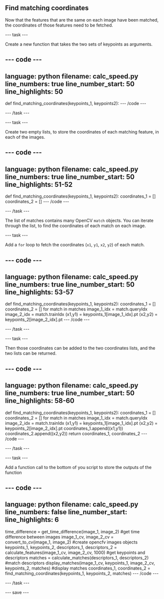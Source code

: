## Find matching coordinates

Now that the features that are the same on each image have been matched, the coordinates of those features need to be fetched.

--- task ---

Create a new function that takes the two sets of keypoints as arguments.

--- code ---
---
language: python
filename: calc_speed.py
line_numbers: true
line_number_start: 50
line_highlights: 50
---
def find_matching_coordinates(keypoints_1, keypoints2):
--- /code ---

--- /task ---

--- task ---

Create two empty lists, to store the coordinates of each matching feature, in each of the images.

--- code ---
---
language: python
filename: calc_speed.py
line_numbers: true
line_number_start: 50
line_highlights: 51-52
---
def find_matching_coordinates(keypoints_1, keypoints2):
    coordinates_1 = []
    coordinates_2 = []
--- /code ---

--- /task ---

The list of matches contains many OpenCV `match` objects. You can iterate through the list, to find the coordinates of each match on each image.

--- task ---

Add a `for` loop to fetch the coordinates (`x1`, `y1`, `x2`, `y2`) of each match.

--- code ---
---
language: python
filename: calc_speed.py
line_numbers: true
line_number_start: 50
line_highlights: 53-57
---
def find_matching_coordinates(keypoints_1, keypoints2):
    coordinates_1 = []
    coordinates_2 = []
    for match in matches
        image_1_idx = match.queryIdx
        image_2_idx = match.trainIdx
        (x1,y1) = keypoints_1[image_1_idx].pt
        (x2,y2) = keypoints_2[image_2_idx].pt
--- /code ---

--- /task ---

--- task ---

Then those coordinates can be added to the two coordinates lists, and the two lists can be returned.

--- code ---
---
language: python
filename: calc_speed.py
line_numbers: true
line_number_start: 50
line_highlights: 58-60
---
def find_matching_coordinates(keypoints_1, keypoints2):
    coordinates_1 = []
    coordinates_2 = []
    for match in matches
        image_1_idx = match.queryIdx
        image_2_idx = match.trainIdx
        (x1,y1) = keypoints_1[image_1_idx].pt
        (x2,y2) = keypoints_2[image_2_idx].pt
        coordinates_1.append((x1,y1))
        coordinates_2.append((x2,y2))
    return coordinates_1, coordinates_2
--- /code ---

--- /task ---

--- task ---

Add a function call to the bottom of you script to store the outputs of the function

--- code ---
---
language: python
filename: calc_speed.py
line_numbers: false
line_number_start: 
line_highlights: 6
---
time_difference = get_time_difference(image_1, image_2) #get time difference between images
image_1_cv, image_2_cv = convert_to_cv(image_1, image_2) #create opencfv images objects
keypoints_1, keypoints_2, descriptors_1, descriptors_2 = calculate_features(image_1_cv, image_2_cv, 1000) #get keypoints and descriptors
matches = calculate_matches(descriptors_1, descriptors_2) #match descriptors
display_matches(image_1_cv, keypoints_1, image_2_cv, keypoints_2, matches) #display matches
coordinates_1, coordinates_2 = find_matching_coordinates(keypoints_1, keypoints_2, matches)
--- /code ---

--- /task ---

--- save ---